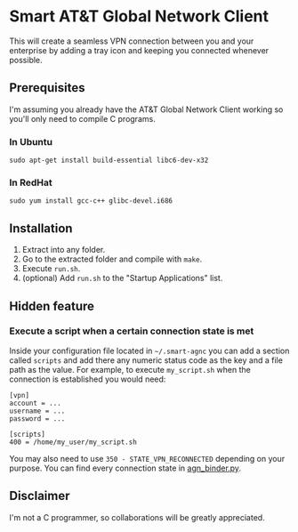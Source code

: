 # Smart AT&T Global Network Client

This will create a seamless VPN connection between you and your enterprise by
adding a tray icon and keeping you connected whenever possible.

## Prerequisites

I'm assuming you already have the AT&T Global Network Client working so you'll
only need to compile C programs.

### In Ubuntu

    sudo apt-get install build-essential libc6-dev-x32

### In RedHat

    sudo yum install gcc-c++ glibc-devel.i686

## Installation

 1. Extract into any folder.
 2. Go to the extracted folder and compile with `make`.
 3. Execute `run.sh`.
 4. (optional) Add `run.sh` to the "Startup Applications" list.

## Hidden feature

### Execute a script when a certain connection state is met

Inside your configuration file located in `~/.smart-agnc` you can add a section
called `scripts` and add there any numeric status code as the key and a file
path as the value. For example, to execute `my_script.sh` when the connection is
established you would need:

    [vpn]
    account = ...
    username = ...
    password = ...

    [scripts]
    400 = /home/my_user/my_script.sh

You may also need to use `350 - STATE_VPN_RECONNECTED` depending on your purpose.
You can find every connection state in [agn_binder.py](src/py-interface/agn_binder.py).

## Disclaimer

I'm not a C programmer, so collaborations will be greatly appreciated.
